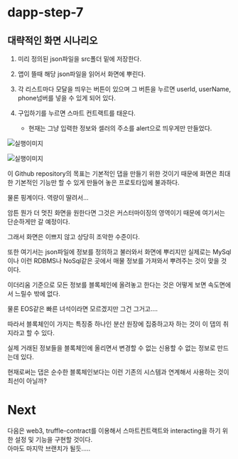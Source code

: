 # dapp-step-7

## 대략적인 화면 시나리오    

1. 미리 정의된 json파일을 src폴더 밑에 저장한다.    

2. 앱이 뜰때 해당 json파일을 읽어서 화면에 뿌린다.    

3. 각 리스트마다 모달을 띄우는 버튼이 있으며 그 버튼을 누르면 userId, userName, phone넘버를 넣을 수 있게 되어 있다.    

4. 구입하기를 누르면 스마트 컨트랙트를 태운다.      
    - 현재는 그냥 입력한 정보와 셀러의 주소를 alert으로 띄우게만 만들었다.

![실행이미지](https://github.com/basquiat78/eth-dapp-nodejs/blob/dapp-step-7/capture/shot1.PNG)    


![실행이미지](https://github.com/basquiat78/eth-dapp-nodejs/blob/dapp-step-7/capture/shot2.PNG)    


이 Github repository의 목표는 기본적인 댑을 만들기 위한 것이기 때문에 화면은 최대한 기본적인 기능만 할 수 있게 만들어 놓은 프로토타입에 불과하다.    

물론 핑계이다. 역량이 딸려서...    

암튼 뭔가 더 멋진 화면을 원한다면 그것은 커스터마이징의 영역이기 때문에 여기서는 단순하게만 갈 예정이다.    

그래서 화면은 이쁘지 않고 상당히 조악한 수준이다.     

또한 여기서는 json파일에 정보를 정의하고 불러와서 화면에 뿌리지만 실제로는 MySql이나 이런 RDBMS나 NoSql같은 곳에서 매물 정보를 가져와서 뿌려주는 것이 맞을 것이다.     

이더리움 기준으로 모든 정보를 블록체인에 올려놓고 한다는 것은 어떻게 보면 속도면에서 느릴수 밖에 없다.     

물론 EOS같은 빠른 녀석이라면 모르겠지만 그건 그거고....     

따라서 블록체인이 가지는 특징중 하나인 분산 원장에 집중하고자 하는 것이 이 댑의 취지라고 할 수 있다.    

실제 거래된 정보들을 블록체인에 올리면서 변경할 수 없는 신용할 수 없는 정보로 만드는데 있다.    

현재로써는 댑은 순수한 블록체인보다는 이런 기존의 시스템과 연계해서 사용하는 것이 최선이 아닐까?     


# Next    
다음은 web3, truffle-contract를 이용해서 스마트컨트랙트와 interacting을 하기 위한 설정 및 기능을 구현할 것이다.     
아마도 마지막 브랜치가 될듯.....